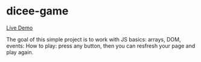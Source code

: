 # dicee-game

[Live Demo](https://mynameisaleksandr.github.io/dice-game/)

The goal of this simple project is to work with JS basics: arrays, DOM, events:
How to play: press any button, then you can resfresh your page and play again.
